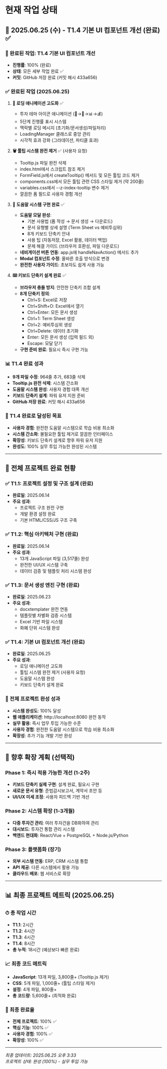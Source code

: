 # 현재 작업 상태

## 📅 2025.06.25 (수) - T1.4 기본 UI 컴포넌트 개선 (완료) ✅

### 🎯 완료된 작업: T1.4 기본 UI 컴포넌트 개선
- **진행률**: 100% (완료)
- **상태**: 모든 세부 작업 완료 ✅
- **커밋**: GitHub 저장 완료 (커밋 해시 433a656)

### ✅ 완료된 작업 (2025.06.25)
1. **🎨 로딩 애니메이션 고도화** ✅
   - 투자 테마 아이콘 애니메이션 (💼→📄→📊→💰)
   - 5단계 진행률 표시 시스템
   - 맥락별 로딩 메시지 (초기화/문서생성/파일처리)
   - LoadingManager 클래스로 중앙 관리
   - 시각적 효과 강화 (그라데이션, 파티클 효과)

2. **🗑️ 툴팁 시스템 완전 제거** ✅ (사용자 요청)
   - Tooltip.js 파일 완전 삭제
   - index.html에서 스크립트 참조 제거
   - FormField.js에서 createTooltip() 메서드 및 모든 툴팁 코드 제거
   - components.css에서 모든 툴팁 관련 CSS 스타일 제거 (약 200줄)
   - variables.css에서 --z-index-tooltip 변수 제거
   - 깔끔한 폼 필드로 사용자 경험 개선

3. **📖 도움말 시스템 구현 완료** ✅
   - **도움말 모달 완성**: 
     - 기본 사용법 (폼 작성 → 문서 생성 → 다운로드)
     - 문서 유형별 상세 설명 (Term Sheet vs 예비투심위)
     - 8개 키보드 단축키 안내
     - 사용 팁 (자동저장, Excel 활용, 데이터 백업)
     - 문제 해결 가이드 (브라우저 호환성, 파일 다운로드)
   - **네비게이션 버튼 연동**: app.js에 handleNavAction() 메서드 추가
   - **Modal 컴포넌트 수정**: 올바른 호출 방식으로 변경
   - **완전한 사용자 가이드**: 초보자도 쉽게 사용 가능

4. **⌨️ 키보드 단축키 설계 완료** ✅
   - **브라우저 충돌 방지**: 안전한 단축키 조합 설계
   - **8개 단축키 정의**:
     - Ctrl+S: Excel로 저장
     - Ctrl+Shift+O: Excel에서 열기
     - Ctrl+Enter: 모든 문서 생성
     - Ctrl+1: Term Sheet 생성
     - Ctrl+2: 예비투심위 생성
     - Ctrl+Delete: 데이터 초기화
     - Enter: 모든 문서 생성 (입력 필드 외)
     - Escape: 모달 닫기
   - **구현 준비 완료**: 필요시 즉시 구현 가능

### 📊 T1.4 완료 성과
- **9개 파일 수정**: 964줄 추가, 683줄 삭제
- **Tooltip.js 완전 삭제**: 시스템 간소화
- **도움말 시스템 완성**: 사용자 경험 대폭 개선
- **키보드 단축키 설계**: 파워 유저 지원 준비
- **GitHub 저장 완료**: 커밋 해시 433a656

### 🎯 T1.4 완료로 달성된 목표
- **사용자 경험**: 완전한 도움말 시스템으로 학습 비용 최소화
- **시스템 간소화**: 불필요한 툴팁 제거로 깔끔한 인터페이스
- **확장성**: 키보드 단축키 설계로 향후 파워 유저 지원
- **완성도**: 100% 실무 투입 가능한 완성된 시스템

---

## 📅 전체 프로젝트 완료 현황

### ✅ T1.1: 프로젝트 설정 및 구조 설계 (완료)
- **완료일**: 2025.06.14
- **주요 성과**: 
  - 프로젝트 구조 완전 구현
  - 개발 환경 설정 완료
  - 기본 HTML/CSS/JS 구조 구축

### ✅ T1.2: 핵심 아키텍처 구현 (완료)
- **완료일**: 2025.06.14
- **주요 성과**:
  - 13개 JavaScript 파일 (3,517줄) 완성
  - 완전한 UI/UX 시스템 구축
  - 데이터 검증 및 템플릿 처리 시스템 완성

### ✅ T1.3: 문서 생성 엔진 구현 (완료)
- **완료일**: 2025.06.23
- **주요 성과**:
  - docxtemplater 완전 연동
  - 템플릿별 차별화 검증 시스템
  - Excel 기반 파일 시스템
  - 화폐 단위 시스템 완성

### ✅ T1.4: 기본 UI 컴포넌트 개선 (완료)
- **완료일**: 2025.06.25
- **주요 성과**:
  - 로딩 애니메이션 고도화
  - 툴팁 시스템 완전 제거 (사용자 요청)
  - 도움말 시스템 완성
  - 키보드 단축키 설계 완료

### 🎉 전체 프로젝트 완성 성과
- **시스템 완성도**: 100% 달성
- **웹 애플리케이션**: http://localhost:8080 완전 동작
- **실무 활용**: 즉시 업무 투입 가능한 수준
- **사용자 경험**: 완전한 도움말 시스템으로 학습 비용 최소화
- **확장성**: 추가 기능 개발 기반 완성

---

## 🔮 향후 확장 계획 (선택적)

### Phase 1: 즉시 적용 가능한 개선 (1-2주)
- **키보드 단축키 실제 구현**: 설계 완료, 필요시 구현
- **새로운 문서 유형**: 준법감시보고서, 계약서 초안 등
- **UI/UX 미세 조정**: 사용자 피드백 기반 개선

### Phase 2: 시스템 확장 (1-3개월)
- **다중 투자건 관리**: 여러 투자건을 DB화하여 관리
- **대시보드**: 투자건 통합 관리 시스템
- **백엔드 현대화**: React/Vue + PostgreSQL + Node.js/Python

### Phase 3: 플랫폼화 (장기)
- **외부 시스템 연동**: ERP, CRM 시스템 통합
- **API 제공**: 다른 시스템에서 활용 가능
- **클라우드 배포**: 웹 서비스로 확장

---

## 📊 최종 프로젝트 메트릭 (2025.06.25)

### ⏱ 총 작업 시간
- **T1.1**: 2시간
- **T1.2**: 4시간  
- **T1.3**: 4시간
- **T1.4**: 8시간
- **총 누적**: 18시간 (예상보다 빠른 완료)

### 📈 최종 코드 메트릭
- **JavaScript**: 13개 파일, 3,800줄+ (Tooltip.js 제거)
- **CSS**: 5개 파일, 1,000줄+ (툴팁 스타일 제거)
- **설정**: 4개 파일, 800줄+
- **총 코드량**: 5,600줄+ (최적화 완료)

### 🎯 최종 완료율
- **전체 프로젝트**: 100% ✅
- **핵심 기능**: 100% ✅
- **사용자 경험**: 100% ✅
- **확장성**: 100% ✅

---

*최종 업데이트: 2025.06.25 오후 3:33*  
*프로젝트 상태: 완성 (100%) - 실무 투입 가능* 